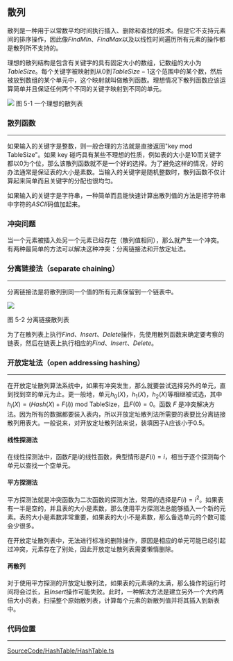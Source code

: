 <!-- @format -->

## 散列

散列是一种用于以常数平均时间执行插入、删除和查找的技术。但是它不支持元素间的排序操作，因此像$FindMIn$、$FindMax$以及以线性时间遍历所有元素的操作都是散列所不支持的。

理想的散列结构是包含有关键字的具有固定大小的数组，记数组的大小为$TableSize$。每个关键字被映射到从$0$到$TableSize-1$这个范围中的某个数，然后被放到数组的某个单元中，这个映射就叫做散列函数。理想情况下散列函数应该运算简单并且保证任何两个不同的关键字映射到不同的单元。

<image src="../../Assets/Images/ch5/5-1.png" />
图 5-1 一个理想的散列表

### 散列函数

---

如果输入的关键字是整数，则一般合理的方法就是直接返回"key mod TableSize"。如果 key 碰巧具有某些不理想的性质，例如表的大小是$10$而关键字都以$0$为个位，那么该散列函数就不是一个好的选择。为了避免这样的情况，好的办法通常是保证表的大小是素数。当输入的关键字是随机整数时，散列函数不仅计算起来简单而且关键字的分配也很均匀。

如果输入的关键字是字符串，一种简单而且能快速计算出散列值的方法是把字符串中字符的$ASCII$码值加起来。

### 冲突问题

当一个元素被插入处另一个元素已经存在（散列值相同），那么就产生一个冲突。有两种最简单的方法可以解决这种冲突：分离链接法和开放定址法。

### 分离链接法（separate chaining）

---

分离链接法是将散列到同一个值的所有元素保留到一个链表中。

<image src="../../Assets/Images/ch5/5-2.png" />

图 5-2 分离链接散列表

为了在散列表上执行$Find$、$Insert$、$Delete$操作，先使用散列函数来确定要考察的链表，然后在链表上执行相应的$Find$、$Insert$、$Delete$。

### 开放定址法（open addressing hashing）

---

在开放定址散列算法系统中，如果有冲突发生，那么就要尝试选择另外的单元，直到找到空的单元为止。更一般地，单元$h_0(X)$，$h_1(X)$，$h_2(X)$等相继被试选，其中$h_i(X)=(Hash(X)+F(i))$ mod TableSize，且$F(0)=0$。函数 $F$ 是冲突解决方法。因为所有的数据都要装入表内，所以开放定址散列法所需要的表要比分离链接散列用表大。一般说来，对开放定址散列法来说，装填因子$\lambda$应该小于$0.5$。

#### 线性探测法

在线性探测法中，函数$F$是$i$的线性函数，典型情形是$F(i)=i$，相当于逐个探测每个单元以查找一个空单元。

#### 平方探测法

平方探测法就是冲突函数为二次函数的探测方法，常用的选择是$F(i)=i^2$。如果表有一半是空的，并且表的大小是素数，那么使用平方探测法总能够插入一个新的元素。表的大小是素数非常重要，如果表的大小不是素数，那么备选单元的个数可能会少很多。

在开放定址散列表中，无法进行标准的删除操作，原因是相应的单元可能已经引起过冲突，元素存在了别处，因此开放定址散列表需要懒惰删除。

#### 再散列

对于使用平方探测的开放定址散列法，如果表的元素填的太满，那么操作的运行时间将会过长，且$Insert$操作可能失败。此时，一种解决方法是建立另外一个大约两倍大小的表，扫描整个原始散列表，计算每个元素的新散列值并将其插入到新表中。

### 代码位置

---

[SourceCode/HashTable/HashTable.ts](../../SourceCode/HashTable/HashTable.ts)
